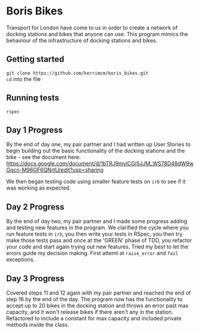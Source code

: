 # Boris Bikes

Transport for London have come to us in order to create a network of docking stations and bikes that anyone can use. This program mimics the behaviour of the infrastructure of docking stations and bikes. 

## Getting started

`git clone https://github.com/kerrimcm/boris_bikes.git`
<br>
`cd` into the file

## Running tests

`rspec` 

## Day 1 Progress

By the end of day one, my pair partner and I had written up User Stories to begin building out the basic functionality of the docking stations and the bike - see the document here: https://docs.google.com/document/d/1bTRJ9mylCGj5JJM_WS78D48dW9wGqcn-M96GF6QNrtU/edit?usp=sharing

We then began testing code using smaller feature tests on `irb` to see if it was working as expected. 

## Day 2 Progress

By the end of day two, my pair partner and I made some progress adding and testing new features in the program. We clarified the cycle where you run feature tests in `irb`, you then write your tests in RSpec, you then try make those tests pass and once at the 'GREEN' phase of TDD, you refactor your code and start again trying out new features. Tried my best to let the errors guide my decision making. First attemt at `raise_error` and `fail` exceptions. 

## Day 3 Progress

Covered steps 11 and 12 again with my pair partner and reached the end of step 16 by the end of the day. The program now has the functionality to accept up to 20 bikes in the docking station and throws an error past max capacity, and it won't release bikes if there aren't any in the station. Refactored to include a constant for max capacity and included private methods inside the class.
